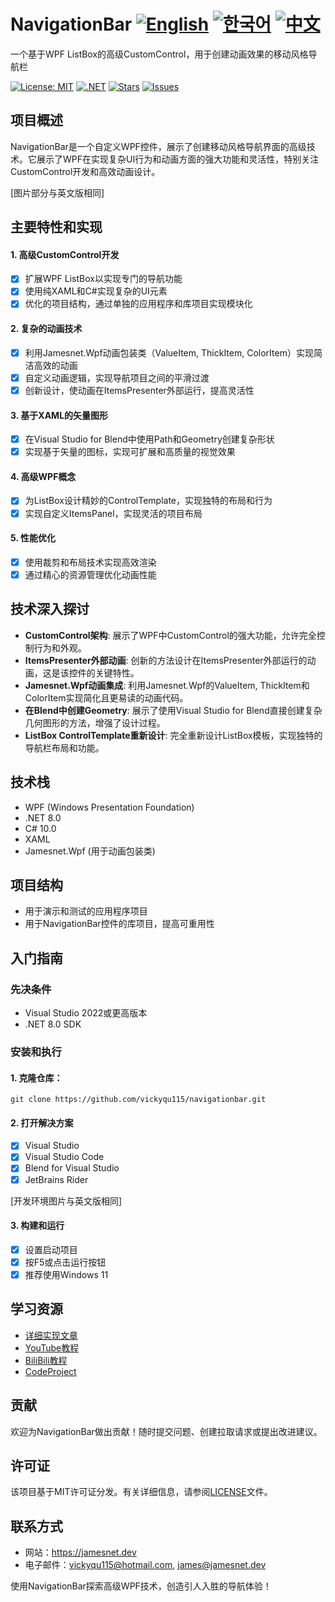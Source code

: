 # NavigationBar [![English](https://img.shields.io/badge/Language-English-blue.svg)](README.md) [![한국어](https://img.shields.io/badge/Language-한국어-red.svg)](README.ko.md) [![中文](https://img.shields.io/badge/Language-中文-red.svg)](README.zh-CN.md)

一个基于WPF ListBox的高级CustomControl，用于创建动画效果的移动风格导航栏

[![License: MIT](https://img.shields.io/badge/License-MIT-yellow.svg)](https://opensource.org/licenses/MIT)
[![.NET](https://img.shields.io/badge/.NET-8.0-blue.svg)](https://dotnet.microsoft.com/download)
[![Stars](https://img.shields.io/github/stars/vickyqu115/navigationbar.svg)](https://github.com/vickyqu115/navigationbar/stargazers)
[![Issues](https://img.shields.io/github/issues/vickyqu115/navigationbar.svg)](https://github.com/vickyqu115/navigationbar/issues)

## 项目概述

NavigationBar是一个自定义WPF控件，展示了创建移动风格导航界面的高级技术。它展示了WPF在实现复杂UI行为和动画方面的强大功能和灵活性，特别关注CustomControl开发和高效动画设计。

[图片部分与英文版相同]

## 主要特性和实现
#### 1. 高级CustomControl开发
- [x] 扩展WPF ListBox以实现专门的导航功能
- [x] 使用纯XAML和C#实现复杂的UI元素
- [x] 优化的项目结构，通过单独的应用程序和库项目实现模块化

#### 2. 复杂的动画技术
- [x] 利用Jamesnet.Wpf动画包装类（ValueItem, ThickItem, ColorItem）实现简洁高效的动画
- [x] 自定义动画逻辑，实现导航项目之间的平滑过渡
- [x] 创新设计，使动画在ItemsPresenter外部运行，提高灵活性

#### 3. 基于XAML的矢量图形
- [x] 在Visual Studio for Blend中使用Path和Geometry创建复杂形状
- [x] 实现基于矢量的图标，实现可扩展和高质量的视觉效果

#### 4. 高级WPF概念
- [x] 为ListBox设计精妙的ControlTemplate，实现独特的布局和行为
- [x] 实现自定义ItemsPanel，实现灵活的项目布局

#### 5. 性能优化
- [x] 使用裁剪和布局技术实现高效渲染
- [x] 通过精心的资源管理优化动画性能

## 技术深入探讨
- **CustomControl架构**: 展示了WPF中CustomControl的强大功能，允许完全控制行为和外观。
- **ItemsPresenter外部动画**: 创新的方法设计在ItemsPresenter外部运行的动画，这是该控件的关键特性。
- **Jamesnet.Wpf动画集成**: 利用Jamesnet.Wpf的ValueItem, ThickItem和ColorItem实现简化且更易读的动画代码。
- **在Blend中创建Geometry**: 展示了使用Visual Studio for Blend直接创建复杂几何图形的方法，增强了设计过程。
- **ListBox ControlTemplate重新设计**: 完全重新设计ListBox模板，实现独特的导航栏布局和功能。

## 技术栈
- WPF (Windows Presentation Foundation)
- .NET 8.0
- C# 10.0
- XAML
- Jamesnet.Wpf (用于动画包装类)

## 项目结构
- 用于演示和测试的应用程序项目
- 用于NavigationBar控件的库项目，提高可重用性

## 入门指南
### 先决条件
- Visual Studio 2022或更高版本
- .NET 8.0 SDK

### 安装和执行
#### 1. 克隆仓库：

```
git clone https://github.com/vickyqu115/navigationbar.git
```

#### 2. 打开解决方案
- [x] Visual Studio
- [x] Visual Studio Code
- [x] Blend for Visual Studio
- [x] JetBrains Rider

[开发环境图片与英文版相同]

#### 3. 构建和运行
- [x] 设置启动项目
- [x] 按F5或点击运行按钮
- [x] 推荐使用Windows 11

## 学习资源
- [详细实现文章](https://jamesnet.dev/article/edit/110)
- [YouTube教程](https://bit.ly/3TVeRhF)
- [BiliBili教程](https://bit.ly/3UvaOsl)
- [CodeProject](https://www.codeproject.com/Articles/5375482/Customizing-ListBox-for-a-Smooth-Animated-Navigati)

## 贡献
欢迎为NavigationBar做出贡献！随时提交问题、创建拉取请求或提出改进建议。

## 许可证
该项目基于MIT许可证分发。有关详细信息，请参阅[LICENSE](LICENSE)文件。

## 联系方式
- 网站：https://jamesnet.dev
- 电子邮件：vickyqu115@hotmail.com, james@jamesnet.dev

使用NavigationBar探索高级WPF技术，创造引人入胜的导航体验！
